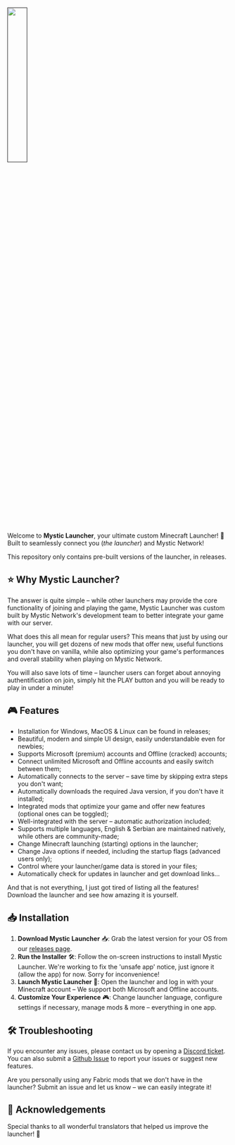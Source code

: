 # <a href=""><img src="https://i.imgur.com/Ty118l3.png" align="center" height="30%" width="30%" ></a><br>
Welcome to **Mystic Launcher**, your ultimate custom Minecraft Launcher! 🚀<br>
Built to seamlessly connect you (<i>the launcher</i>) and Mystic Network!

This repository only contains pre-built versions of the launcher, in releases.

## ⭐ Why Mystic Launcher?
The answer is quite simple &ndash; while other launchers may provide the core functionality of joining
and playing the game, Mystic Launcher was custom built by Mystic Network's development team to better
integrate your game with our server.

What does this all mean for regular users? This means that just by using our launcher, you will get
dozens of new mods that offer new, useful functions you don't have on vanilla, while also optimizing
your game's performances and overall stability when playing on Mystic Network.

You will also save lots of time &ndash; launcher users can forget about annoying authentification on
join, simply hit the PLAY button and you will be ready to play in under a minute!

## 🎮 Features

- Installation for Windows, MacOS & Linux can be found in releases;
- Beautiful, modern and simple UI design, easily understandable even for newbies;
- Supports Microsoft (premium) accounts and Offline (cracked) accounts;
- Connect unlimited Microsoft and Offline accounts and easily switch between them;
- Automatically connects to the server &ndash; save time by skipping extra steps you don't want;
- Automatically downloads the required Java version, if you don't have it installed;
- Integrated mods that optimize your game and offer new features (optional ones can be toggled);
- Well-integrated with the server &ndash; automatic authorization included;
- Supports multiple languages, English & Serbian are maintained natively, while others are community-made;
- Change Minecraft launching (starting) options in the launcher;
- Change Java options if needed, including the startup flags (advanced users only);
- Control where your launcher/game data is stored in your files;
- Automatically check for updates in launcher and get download links...

And that is not everything, I just got tired of listing all the features! Download the launcher and see how amazing it is yourself.

## 📥 Installation

1. **Download Mystic Launcher** 📥: Grab the latest version for your OS from our [releases page](https://github.com/konfix/MysticLauncherPublic/releases).
2. **Run the Installer** 🛠️: Follow the on-screen instructions to install Mystic Launcher. We're working to fix the 'unsafe app' notice, just ignore it (allow the app) for now. Sorry for inconvenience!
3. **Launch Mystic Launcher** 🚀: Open the launcher and log in with your Minecraft account &ndash; We support both Microsoft and Offline accounts.
4. **Customize Your Experience** 🎮: Change launcher language, configure settings if necessary, manage mods & more &ndash; everything in one app.

## 🛠️ Troubleshooting

If you encounter any issues, please contact us by opening a [Discord ticket](https://mnmc.eu/discord). You can also submit a [Github Issue](https://github.com/konfix/MysticLauncherPublic/issues) to report
your issues or suggest new features.

Are you personally using any Fabric mods that we don't have in the launcher? Submit an issue and let us know &ndash; we can easily integrate it!

## 🙌 Acknowledgements

Special thanks to all wonderful translators that helped us improve the launcher! 💖
